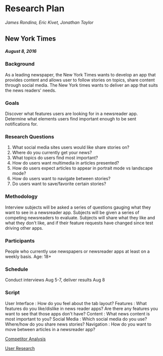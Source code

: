 # Research Plan
###### _James Rondina, Eric Kivet, Jonathan Taylor_
## New York Times
##### August 8, 2016

### Background
As a leading newspaper, the New York Times wants to develop an app that provides content and allows user to follow stories on topics, share content through social media. The New York times wants to deliver an app that suits the news readers' needs.

### Goals
Discover what features users are looking for in a newsreader app.
Determine what elements users find important enough to be sent notifications for.

### Research Questions
1. What social media sites users would like share stories on?
2. Where do you currently get your news?
3. What topics do users find most important?
4. How do users want multimedia in articles presented?
5. How do users expect articles to appear in portrait mode vs landscape mode?
6. How do users want to navigate between stories?
7. Do users want to save/favorite certain stories?

### Methodology
Interview subjects will be asked a series of questions gauging what they want to see in a newsreader app. Subjects will be given a series of competing newsreaders to evaluate. Subjects will share what they like and what they don't like, and if their feature requests have changed since test driving other apps.

### Participants
People who currently use newspapers or newsreader apps at least on a weekly basis.
Age: 18+

### Schedule 
Conduct interviews Aug 5-7, deliver results Aug 8

### Script
User Interface : How do you feel about the tab layout?
Features : What features do you like/dislike in news reader apps? Are there any features you want to see that those apps don't have?
Content : What news content is most important to you?
Social Media : Which social media do you use? Where/how do you share news stories?
Navigation : How do you want to move between articles in a newsreader app?

[Competitor Analysis](https://docs.google.com/spreadsheets/d/1KGbH-jzJOdgr3FnRTGS_B94x7bYK_4hHPceagUmpimQ/edit#gid=0)

[User Research](https://docs.google.com/forms/d/e/1FAIpQLSdVFw0X7vmNM-To7OchXOc3kAkV5-1c9D_6H0_B81OUIGQk2A/viewform?c=0&w=1)
